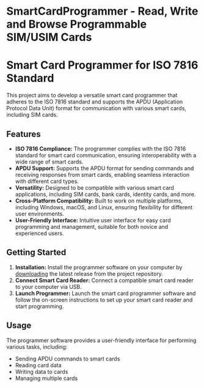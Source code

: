 SmartCardProgrammer - Read, Write and Browse Programmable SIM/USIM Cards
========================================================================

<!DOCTYPE html>
<html lang="en">
<head>
  <meta charset="UTF-8">
  <meta name="viewport" content="width=device-width, initial-scale=1.0">
</head>
<body>

<h1>Smart Card Programmer for ISO 7816 Standard</h1>

<p>This project aims to develop a versatile smart card programmer that adheres to the ISO 7816 standard and supports the APDU (Application Protocol Data Unit) format for communication with various smart cards, including SIM cards.</p>

<h2>Features</h2>

<ul>
  <li><strong>ISO 7816 Compliance:</strong> The programmer complies with the ISO 7816 standard for smart card communication, ensuring interoperability with a wide range of smart cards.</li>
  
  <li><strong>APDU Support:</strong> Supports the APDU format for sending commands and receiving responses from smart cards, enabling seamless interaction with different card types.</li>
  
  <li><strong>Versatility:</strong> Designed to be compatible with various smart card applications, including SIM cards, bank cards, identity cards, and more.</li>
  
  <li><strong>Cross-Platform Compatibility:</strong> Built to work on multiple platforms, including Windows, macOS, and Linux, ensuring flexibility for different user environments.</li>
  
  <li><strong>User-Friendly Interface:</strong> Intuitive user interface for easy card programming and management, suitable for both novice and experienced users.</li>
</ul>

<h2>Getting Started</h2>

<ol>
  <li><strong>Installation:</strong> Install the programmer software on your computer by <a href="#">downloading</a> the latest release from the project repository.</li>
  
  <li><strong>Connect Smart Card Reader:</strong> Connect a compatible smart card reader to your computer via USB.</li>
  
  <li><strong>Launch Programmer:</strong> Launch the smart card programmer software and follow the on-screen instructions to set up your smart card reader and start programming.</li>
</ol>

<h2>Usage</h2>

<p>The programmer software provides a user-friendly interface for performing various tasks, including:</p>

<ul>
  <li>Sending APDU commands to smart cards</li>
  <li>Reading card data</li>
  <li>Writing data to cards</li>
  <li>Managing multiple cards</li>
</ul>

</body>
</html>
